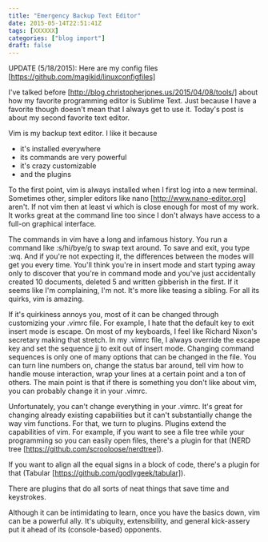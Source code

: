 ```yaml
---
title: "Emergency Backup Text Editor"
date: 2015-05-14T22:51:41Z
tags: [XXXXXX]
categories: ["blog import"]
draft: false
---
```

 
UPDATE (5/18/2015): Here are my config files
[https://github.com/magikid/linuxconfigfiles]

I've talked before [http://blog.christopherjones.us/2015/04/08/tools/] about how
my favorite programming editor is Sublime Text. Just because I have a favorite
though doesn't mean that I always get to use it. Today's post is about my second
favorite text editor.

Vim is my backup text editor. I like it because

 * it's installed everywhere
 * its commands are very powerful
 * it's crazy customizable
 * and the plugins

To the first point, vim is always installed when I first log into a new
terminal. Sometimes other, simpler editors like nano
[http://www.nano-editor.org] aren't. If not vim then at least vi which is close
enough for most of my work. It works great at the command line too since I don't
always have access to a full-on graphical interface.

The commands in vim have a long and infamous history. You run a command like 
:s/hi/bye/g to swap text around. To save and exit, you type :wq. And if you're
not expecting it, the differences between the modes will get you every time.
You'll think you're in insert mode and start typing away only to discover that
you're in command mode and you've just accidentally created 10 documents,
deleted 5 and written gibberish in the first. If it seems like I'm complaining,
I'm not. It's more like teasing a sibling. For all its quirks, vim is amazing.

If it's quirkiness annoys you, most of it can be changed through customizing
your .vimrc file. For example, I hate that the default key to exit insert mode
is escape. On most of my keyboards, I feel like Richard Nixon's secretary making
that stretch. In my .vimrc file, I always override the escape key and set the
sequence jj to exit out of insert mode. Changing command sequences is only one
of many options that can be changed in the file. You can turn line numbers on,
change the status bar around, tell vim how to handle mouse interaction, wrap
your lines at a certain point and a ton of others. The main point is that if
there is something you don't like about vim, you can probably change it in your 
.vimrc.

Unfortunately, you can't change everything in your .vimrc. It's great for
changing already existing capabilities but it can't substantially change the way
vim functions. For that, we turn to plugins. Plugins extend the capabilities of
vim. For example, if you want to see a file tree while your programming so you
can easily open files, there's a plugin for that (NERD tree
[https://github.com/scrooloose/nerdtree]).



If you want to align all the equal signs in a block of code, there's a plugin
for that (Tabular [https://github.com/godlygeek/tabular]).



There are plugins that do all sorts of neat things that save time and
keystrokes.

Although it can be intimidating to learn, once you have the basics down, vim can
be a powerful ally. It's ubiquity, extensibility, and general kick-assery put it
ahead of its (console-based) opponents.
